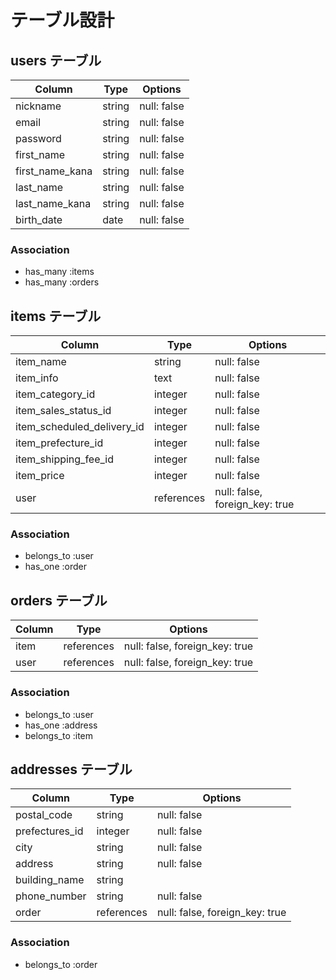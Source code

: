 # テーブル設計

## users テーブル

|  Column           |  Type     |  Options      |
|  ---------------  |  -------  |  -----------  |
|  nickname         |  string   |  null: false  |
|  email            |  string   |  null: false  |
|  password         |  string   |  null: false  |
|  first_name       |  string   |  null: false  |
|  first_name_kana  |  string   |  null: false  |
|  last_name        |  string   |  null: false  |
|  last_name_kana   |  string   |  null: false  |
|  birth_date       |  date     |  null: false  |

### Association

- has_many :items
- has_many :orders

## items テーブル

|  Column                      |  Type        |  Options                         |
|  --------------------------  |  ----------  |  ------------------------------  |
|  item_name                   |  string      |  null: false                     |
|  item_info                   |  text        |  null: false                     |
|  item_category_id            |  integer     |  null: false                     |
|  item_sales_status_id        |  integer     |  null: false                     |
|  item_scheduled_delivery_id  |  integer     |  null: false                     |
|  item_prefecture_id          |  integer     |  null: false                     |
|  item_shipping_fee_id        |  integer     |  null: false                     |
|  item_price                  |  integer     |  null: false                     |
|  user                        |  references  |  null: false, foreign_key: true  |

### Association

- belongs_to :user
- has_one :order

## orders テーブル

|  Column  |  Type        |  Options                         |
|  ------  |  ----------  |  ------------------------------  |
|  item    |  references  |  null: false, foreign_key: true  |
|  user    |  references  |  null: false, foreign_key: true  |


### Association

- belongs_to :user
- has_one :address
- belongs_to :item

## addresses テーブル

|  Column          |  Type        |  Options                         |
|  --------------  |  ----------  |  ------------------------------  |
|  postal_code     |  string      |  null: false                     |
|  prefectures_id  |  integer     |  null: false                     |
|  city            |  string      |  null: false                     |
|  address         |  string      |  null: false                     |
|  building_name   |  string      |                                  |
|  phone_number    |  string      |  null: false                     |
|  order           |  references  |  null: false, foreign_key: true  |

### Association

- belongs_to :order